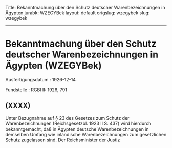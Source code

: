 Title: Bekanntmachung über den Schutz deutscher Warenbezeichnungen in Ägypten
jurabk: WZEGYBek
layout: default
origslug: wzegybek
slug: wzegybek

---

# Bekanntmachung über den Schutz deutscher Warenbezeichnungen in Ägypten (WZEGYBek)

Ausfertigungsdatum
:   1926-12-14

Fundstelle
:   RGBl II: 1926, 791



## (XXXX)

Unter Bezugnahme auf § 23 des Gesetzes zum Schutz der
Warenbezeichnungen (Reichsgesetzbl. 1923 II S. 437) wird hierdurch
bekanntgemacht, daß in Ägypten deutsche Warenbezeichnungen in
demselben Umfang wie inländische Warenbezeichnungen zum gesetzlichen
Schutz zugelassen sind.
Der Reichsminister der Justiz


